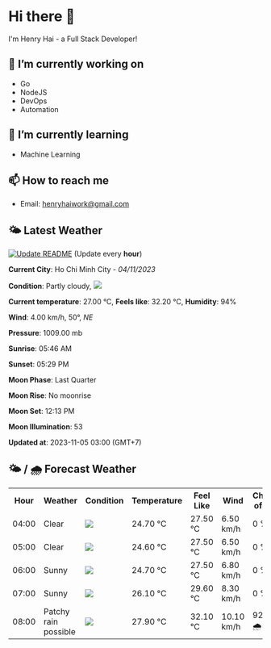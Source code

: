# Hi there 👋

I'm Henry Hai - a Full Stack Developer!

## 🔭 I’m currently working on

- Go
- NodeJS
- DevOps
- Automation

## 🌱 I’m currently learning

- Machine Learning

## 📫 How to reach me

- Email: <henryhaiwork@gmail.com>

## 🌤️ Latest Weather
[![Update README](https://github.com/henry0hai/henry0hai/actions/workflows/udpateReadme.yml/badge.svg)](https://github.com/henry0hai/henry0hai/actions/workflows/udpateReadme.yml)
(Update every **hour**)
<!-- CURRENT_WEATHER:START -->
**Current City**: Ho Chi Minh City - *04/11/2023*

**Condition**: Partly cloudy, <img src="https://cdn.weatherapi.com/weather/64x64/night/116.png"/>

**Current temperature**: 27.00 °C, **Feels like**: 32.20 °C, **Humidity**: 94%

**Wind**: 4.00 km/h, 50°, *NE*

**Pressure**: 1009.00 mb

**Sunrise**: 05:46 AM

**Sunset**: 05:29 PM

**Moon Phase**: Last Quarter

**Moon Rise**: No moonrise

**Moon Set**: 12:13 PM

**Moon Illumination**: 53

**Updated at**: 2023-11-05 03:00 (GMT+7)<!-- CURRENT_WEATHER:END -->

## 🌤️ / 🌧️ Forecast Weather
<!-- FORECAST_WEATHER:START -->
<table>
		<tr>
			<th>Hour</th>
			<th>Weather</th>
			<th>Condition</th>
			<th>Temperature</th>
			<th>Feel Like</th>
			<th>Wind</th>
			<th>Chance of Rain</th>
		</tr>
				<tr>
					<td>04:00</td>
					<td>Clear</td>
					<td><img src='https://cdn.weatherapi.com/weather/64x64/night/113.png'/></td>
					<td>24.70 °C</td>
					<td>27.50 °C</td>
					<td>6.50 km/h</td>
					<td>0 %</td>
				</tr>
				<tr>
					<td>05:00</td>
					<td>Clear</td>
					<td><img src='https://cdn.weatherapi.com/weather/64x64/night/113.png'/></td>
					<td>24.60 °C</td>
					<td>27.50 °C</td>
					<td>6.50 km/h</td>
					<td>0 %</td>
				</tr>
				<tr>
					<td>06:00</td>
					<td>Sunny</td>
					<td><img src='https://cdn.weatherapi.com/weather/64x64/day/113.png'/></td>
					<td>24.70 °C</td>
					<td>27.50 °C</td>
					<td>6.80 km/h</td>
					<td>0 %</td>
				</tr>
				<tr>
					<td>07:00</td>
					<td>Sunny</td>
					<td><img src='https://cdn.weatherapi.com/weather/64x64/day/113.png'/></td>
					<td>26.10 °C</td>
					<td>29.60 °C</td>
					<td>8.30 km/h</td>
					<td>0 %</td>
				</tr>
				<tr>
					<td>08:00</td>
					<td>Patchy rain possible</td>
					<td><img src='https://cdn.weatherapi.com/weather/64x64/day/176.png'/></td>
					<td>27.90 °C</td>
					<td>32.10 °C</td>
					<td>10.10 km/h</td>
					<td>92 % 🌧️</td>
				</tr>
</table>
<!-- FORECAST_WEATHER:END -->
